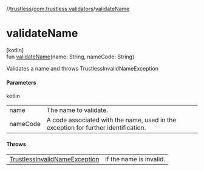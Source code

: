//[trustless](../../index.md)/[com.trustless.validators](index.md)/[validateName](validate-name.md)

# validateName

[kotlin]\
fun [validateName](validate-name.md)(name: String, nameCode: String)

Validates a name and throws TrustlessInvalidNameException

#### Parameters

kotlin

| | |
|---|---|
| name | The name to validate. |
| nameCode | A code associated with the name, used in the exception for further identification. |

#### Throws

| | |
|---|---|
| [TrustlessInvalidNameException](../com.trustless.exceptions/-trustless-invalid-name-exception/index.md) | if the name is invalid. |
